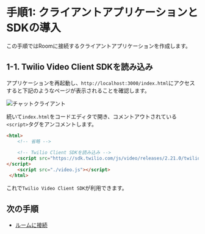 # 手順1: クライアントアプリケーションとSDKの導入

この手順ではRoomに接続するクライアントアプリケーションを作成します。

## 1-1. Twilio Video Client SDKを読み込み

アプリケーションを再起動し、`http://localhost:3000/index.html`にアクセスすると下記のようなページが表示されることを確認します。

![チャットクライアント](../assets/04-chat-client.png)

続いて`index.html`をコードエディタで開き、コメントアウトされている `<script>`タグをアンコメントします。

```html
<html>
    <!-- 省略 -->
    
    <!-- Twilio Client SDKを読み込み -->
    <script src="https://sdk.twilio.com/js/video/releases/2.21.0/twilio-video.min.js"></script>
</script>
    <script src="./video.js"></script>
 </html>
```

これで`Twilio Video Client SDK`が利用できます。


## 次の手順

- [ルームに接続](02-Connect-To-Room.md)